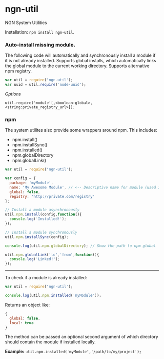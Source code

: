 ngn-util
========

NGN System Utilities

Installation: `npm install ngn-util`.

### Auto-install missing module.

The following code will automatically and synchronously install a module
if it is not already installed. Supports global installs, which automatically
links the global module to the current working directory. Supports alternative
npm registry. 

``` js
var util = require('ngn-util');
var uuid = util.require('node-uuid');
```

*Options*

`util.require('module'[,<boolean:global>,<string:private_registry_url>]);`

### npm

The system utilites also provide some wrappers around npm. This includes:

- npm.install()
- npm.installSync()
- npm.installed()
- npm.globalDirectory
- npm.globalLink()

``` js
var util = require('ngn-util');

var config = {
  package: 'myModule',
  name: 'My Awesome Module', // <-- Descriptive name for module (used in CLI status)
  global: false,
  registry: 'http://private.com/registry'
};

// Install a module asynchronously
util.npm.install(config,function(){
  console.log('Installed!');
});

// Install a module synchronously
util.npm.installSync(config);

console.log(util.npm.globalDirectory); // Show the path to npm global

util.npm.globalLink('to','from',function(){
  console.log('Linked!');
});
```
---
To check if a module is already installed:

```js
var util = require('ngn-util');

console.log(util.npm.installed('myModule'));
```

Returns an object like:
```js
{
  global: false,
  local: true
}
```

The method can be passed an optional second argument of which directory
should contain the module if installed locally.

**Example:** `util.npm.installed('myModule','/path/to/my/project');`
